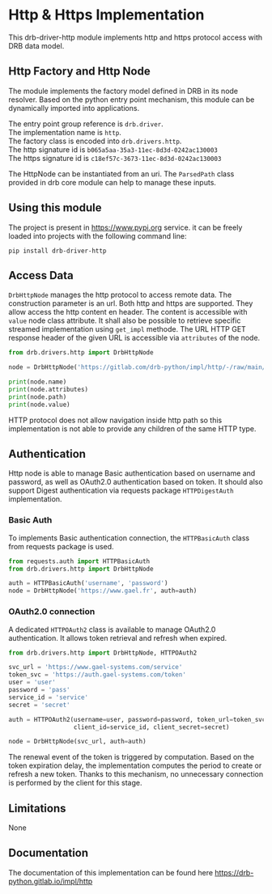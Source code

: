 # Http & Https Implementation
This drb-driver-http module implements http and https protocol access with DRB data model.

## Http Factory and Http Node
The module implements the factory model defined in DRB in its node resolver. Based on the python entry point mechanism, this module can be dynamically imported into applications.

The entry point group reference is `drb.driver`.<br/>
The implementation name is `http`.<br/>
The factory class is encoded into `drb.drivers.http`.<br/>
The http signature id is  `b065a5aa-35a3-11ec-8d3d-0242ac130003`<br/>
The https signature id is `c18ef57c-3673-11ec-8d3d-0242ac130003`<br/>

The HttpNode can be instantiated from an uri. The `ParsedPath` class provided in drb core module can help to manage these inputs.

## Using this module
The project is present in https://www.pypi.org service. it can be freely 
loaded into projects with the following command line:

```commandline
pip install drb-driver-http
```
## Access Data
`DrbHttpNode` manages the http protocol to access remote data. The construction
parameter is an url. Both http and https are supported. They allow access the
http content en header. The content is accessible with `value` node class 
attribute. It shall also be possible to retrieve specific streamed 
implementation using `get_impl` methode.
The URL HTTP GET response header of the given URL is accessible via
`attributes` of the node.

```python
from drb.drivers.http import DrbHttpNode

node = DrbHttpNode('https://gitlab.com/drb-python/impl/http/-/raw/main/README.md')

print(node.name)
print(node.attributes)
print(node.path)
print(node.value)
```
HTTP protocol does not allow navigation inside http path so this 
implementation is not able to provide any children of the same HTTP type.
## Authentication
Http node is able to manage Basic authentication based on username and 
password, as well as OAuth2.0 authentication based on token.
It should also support Digest authentication via requests package
`HTTPDigestAuth` implementation.

### Basic Auth
To implements Basic authentication connection, the `HTTPBasicAuth` class
from requests package is used.

```python
from requests.auth import HTTPBasicAuth
from drb.drivers.http import DrbHttpNode

auth = HTTPBasicAuth('username', 'password')
node = DrbHttpNode('https://www.gael.fr', auth=auth)
```

### OAuth2.0 connection
A dedicated `HTTPOAuth2` class is available to manage OAuth2.0 authentication.
It allows token retrieval and refresh when expired.

```python
from drb.drivers.http import DrbHttpNode, HTTPOAuth2

svc_url = 'https://www.gael-systems.com/service'
token_svc = 'https://auth.gael-systems.com/token'
user = 'user'
password = 'pass'
service_id = 'service'
secret = 'secret'

auth = HTTPOAuth2(username=user, password=password, token_url=token_svc,
                  client_id=service_id, client_secret=secret)

node = DrbHttpNode(svc_url, auth=auth)
```

The renewal event of the token is triggered by computation. Based on the 
token expiration delay, the implementation computes the period to create or
refresh a new token. Thanks to this mechanism, no unnecessary connection
is performed by the client for this stage.
## Limitations
None

## Documentation

The documentation of this implementation can be found here https://drb-python.gitlab.io/impl/http